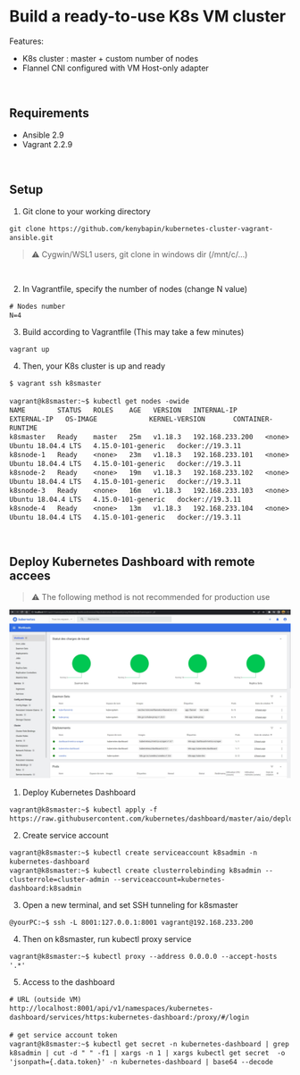 # Build a ready-to-use K8s VM cluster


Features: 
- K8s cluster : master + custom number of nodes
- Flannel CNI configured with VM Host-only adapter

&nbsp;

## Requirements
- Ansible 2.9
- Vagrant 2.2.9

&nbsp;

## Setup

1. Git clone to your working directory
```
git clone https://github.com/kenybapin/kubernetes-cluster-vagrant-ansible.git
```
> :warning: Cygwin/WSL1 users, git clone in windows dir (/mnt/c/...)
<br>

2. In Vagrantfile, specify the number of nodes (change N value)
```
# Nodes number
N=4
```
3. Build according to Vagrantfile (This may take a few minutes)
```
vagrant up
```
4. Then, your K8s cluster is up and ready
```
$ vagrant ssh k8smaster

vagrant@k8smaster:~$ kubectl get nodes -owide
NAME        STATUS   ROLES    AGE   VERSION   INTERNAL-IP      EXTERNAL-IP   OS-IMAGE             KERNEL-VERSION       CONTAINER-RUNTIME
k8smaster   Ready    master   25m   v1.18.3   192.168.233.200   <none>        Ubuntu 18.04.4 LTS   4.15.0-101-generic   docker://19.3.11
k8snode-1   Ready    <none>   23m   v1.18.3   192.168.233.101   <none>        Ubuntu 18.04.4 LTS   4.15.0-101-generic   docker://19.3.11
k8snode-2   Ready    <none>   19m   v1.18.3   192.168.233.102   <none>        Ubuntu 18.04.4 LTS   4.15.0-101-generic   docker://19.3.11
k8snode-3   Ready    <none>   16m   v1.18.3   192.168.233.103   <none>        Ubuntu 18.04.4 LTS   4.15.0-101-generic   docker://19.3.11
k8snode-4   Ready    <none>   13m   v1.18.3   192.168.233.104   <none>        Ubuntu 18.04.4 LTS   4.15.0-101-generic   docker://19.3.11
```

&nbsp;

## Deploy Kubernetes Dashboard with remote accees 
> :warning: The following method is not recommended for production use

![alt text](https://github.com/kenybapin/kubernetes-cluster-vagrant-ansible/blob/master/k8s_dashboard.jpg?raw=true)


1. Deploy Kubernetes Dashboard
```
vagrant@k8smaster:~$ kubectl apply -f https://raw.githubusercontent.com/kubernetes/dashboard/master/aio/deploy/recommended.yaml
```
2. Create service account
```
vagrant@k8smaster:~$ kubectl create serviceaccount k8sadmin -n kubernetes-dashboard
vagrant@k8smaster:~$ kubectl create clusterrolebinding k8sadmin --clusterrole=cluster-admin --serviceaccount=kubernetes-dashboard:k8sadmin
```
3. Open a new terminal, and set SSH tunneling for k8smaster
```
@yourPC:~$ ssh -L 8001:127.0.0.1:8001 vagrant@192.168.233.200
```
4. Then on k8smaster, run kubectl proxy service
```
vagrant@k8smaster:~$ kubectl proxy --address 0.0.0.0 --accept-hosts '.*'
```
5. Access to the dashboard
```
# URL (outside VM)
http://localhost:8001/api/v1/namespaces/kubernetes-dashboard/services/https:kubernetes-dashboard:/proxy/#/login

# get service account token
vagrant@k8smaster:~$ kubectl get secret -n kubernetes-dashboard | grep k8sadmin | cut -d " " -f1 | xargs -n 1 | xargs kubectl get secret  -o 'jsonpath={.data.token}' -n kubernetes-dashboard | base64 --decode
```



